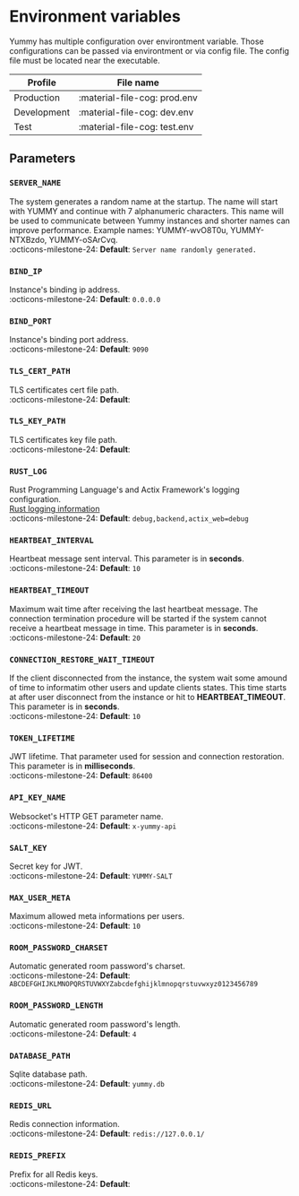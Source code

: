 # Environment variables

Yummy has multiple configuration over environtment variable. Those configurations can be passed via environtment or via config file. The config file must be located near the executable.

| Profile     | File name |
|-------------|-----------|
| Production  | :material-file-cog: prod.env  |
| Development | :material-file-cog: dev.env   |
| Test        | :material-file-cog: test.env  |

## Parameters


### `SERVER_NAME` <br/>
The system generates a random name at the startup. The name will start with YUMMY and continue with 7 alphanumeric characters. This name will be used to communicate between Yummy instances and shorter names can improve performance. Example names: YUMMY-wvO8T0u, YUMMY-NTXBzdo, YUMMY-oSArCvq. <br/>
:octicons-milestone-24: **Default**: `Server name randomly generated.` <br/>

### `BIND_IP` <br/>
Instance's binding ip address. <br/>
:octicons-milestone-24: **Default**: `0.0.0.0` <br/>

### `BIND_PORT` <br/>
Instance's binding port address. <br/>
:octicons-milestone-24: **Default**: `9090` <br/>

### `TLS_CERT_PATH` <br/>
TLS certificates cert file path. <br/>
:octicons-milestone-24: **Default**: ` ` <br/>

### `TLS_KEY_PATH` <br/>
TLS certificates key file path. <br/>
:octicons-milestone-24: **Default**: ` ` <br/>

### `RUST_LOG` <br/>
Rust Programming Language's and Actix Framework's logging configuration. <br/>
[Rust logging information](https://docs.rs/env_logger/0.10.0/env_logger/#enabling-logging) <br/>
:octicons-milestone-24: **Default**: `debug,backend,actix_web=debug` <br/>

### `HEARTBEAT_INTERVAL` <br/>
Heartbeat message sent interval. This parameter is in **seconds**. <br/>
:octicons-milestone-24: **Default**: `10` <br/>

### `HEARTBEAT_TIMEOUT` <br/>
Maximum wait time after receiving the last heartbeat message. The connection termination procedure will be started if the system cannot receive a heartbeat message in time. This parameter is in **seconds**. <br/>
:octicons-milestone-24: **Default**: `20` <br/>

### `CONNECTION_RESTORE_WAIT_TIMEOUT` <br/>
If the client disconnected from the instance, the system wait some amound of time to informatim other users and update clients states. This time starts at after user disconnect from the instance or hit to **HEARTBEAT_TIMEOUT**. This parameter is in **seconds**. <br/>
:octicons-milestone-24: **Default**: `10` <br/>

### `TOKEN_LIFETIME` <br/>
JWT lifetime. That parameter used for session and connection restoration. This parameter is in **milliseconds**. <br/>
:octicons-milestone-24: **Default**: `86400` <br/>

### `API_KEY_NAME` <br/>
Websocket's HTTP GET parameter name. <br/>
:octicons-milestone-24: **Default**: `x-yummy-api` <br/>

### `SALT_KEY` <br/>
Secret key for JWT. <br/>
:octicons-milestone-24: **Default**: `YUMMY-SALT` <br/>

### `MAX_USER_META` <br/>
Maximum allowed meta informations per users. <br/>
:octicons-milestone-24: **Default**: `10` <br/>

### `ROOM_PASSWORD_CHARSET` <br/>
Automatic generated room password's charset. <br/>
:octicons-milestone-24: **Default**: `ABCDEFGHIJKLMNOPQRSTUVWXYZabcdefghijklmnopqrstuvwxyz0123456789` <br/>

### `ROOM_PASSWORD_LENGTH` <br/>
Automatic generated room password's length. <br/>
:octicons-milestone-24: **Default**: `4` <br/>

### `DATABASE_PATH` <br/>
Sqlite database path. <br/>
:octicons-milestone-24: **Default**: `yummy.db` <br/>

### `REDIS_URL` <br/>
Redis connection information. <br/>
:octicons-milestone-24: **Default**: `redis://127.0.0.1/` <br/>

### `REDIS_PREFIX` <br/>
Prefix for all Redis keys. <br/>
:octicons-milestone-24: **Default**: ` ` <br/>
